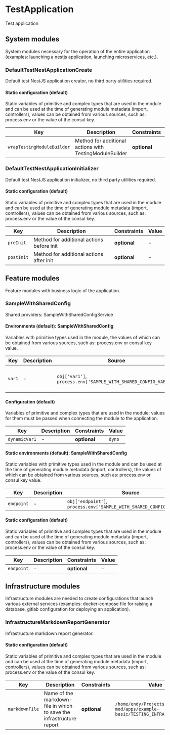 # TestApplication

Test application
## System modules
System modules necessary for the operation of the entire application (examples: launching a nestjs application, launching microservices, etc.).

### DefaultTestNestApplicationCreate
Default test NestJS application creator, no third party utilities required.

#### Static configuration (default)
Static variables of primitive and complex types that are used in the module and can be used at the time of generating module metadata (import, controllers), values can be obtained from various sources, such as: process.env or the value of the consul key.

| Key    | Description | Constraints | Value |
| ------ | ----------- | ----------- | ----- |
|`wrapTestingModuleBuilder`|Method for additional actions with TestingModuleBuilder|**optional**|-|

### DefaultTestNestApplicationInitializer
Default test NestJS application initializer, no third party utilities required.

#### Static configuration (default)
Static variables of primitive and complex types that are used in the module and can be used at the time of generating module metadata (import, controllers), values can be obtained from various sources, such as: process.env or the value of the consul key.

| Key    | Description | Constraints | Value |
| ------ | ----------- | ----------- | ----- |
|`preInit`|Method for additional actions before init|**optional**|-|
|`postInit`|Method for additional actions after init|**optional**|-|

## Feature modules
Feature modules with business logic of the application.

### SampleWithSharedConfig
Shared providers: SampleWithSharedConfigService

#### Environments (default): SampleWithSharedConfig
Variables with primitive types used in the module, the values of which can be obtained from various sources, such as: process.env or consul key value.

| Key    | Description | Source | Constraints | Value |
| ------ | ----------- | ------ | ----------- | ----- |
|`var1`|-|`obj['var1']`, `process.env['SAMPLE_WITH_SHARED_CONFIG_VAR_1']`|**isNotEmpty** (var1 should not be empty)|```var1value```|

#### Configuration (default)
Variables of primitive and complex types that are used in the module; values for them must be passed when connecting the module to the application.

| Key    | Description | Constraints | Value |
| ------ | ----------- | ----------- | ----- |
|`dynamicVar1`|-|**optional**|```dyno```|

#### Static environments (default): SampleWithSharedConfig
Static variables with primitive types used in the module and can be used at the time of generating module metadata (import, controllers), the values of which can be obtained from various sources, such as: process.env or consul key value.

| Key    | Description | Source | Constraints | Value |
| ------ | ----------- | ------ | ----------- | ----- |
|`endpoint`|-|`obj['endpoint']`, `process.env['SAMPLE_WITH_SHARED_CONFIG_ENDPOINT']`|**optional**|-|

#### Static configuration (default)
Static variables of primitive and complex types that are used in the module and can be used at the time of generating module metadata (import, controllers), values can be obtained from various sources, such as: process.env or the value of the consul key.

| Key    | Description | Constraints | Value |
| ------ | ----------- | ----------- | ----- |
|`endpoint`|-|**optional**|-|

## Infrastructure modules
Infrastructure modules are needed to create configurations that launch various external services (examples: docker-compose file for raising a database, gitlab configuration for deploying an application).

### InfrastructureMarkdownReportGenerator
Infrastructure markdown report generator.

#### Static configuration (default)
Static variables of primitive and complex types that are used in the module and can be used at the time of generating module metadata (import, controllers), values can be obtained from various sources, such as: process.env or the value of the consul key.

| Key    | Description | Constraints | Value |
| ------ | ----------- | ----------- | ----- |
|`markdownFile`|Name of the markdown-file in which to save the infrastructure report|**optional**|```/home/endy/Projects/nestjs-mod/apps/example-basic/TESTING_INFRASTRUCTURE.MD```|
